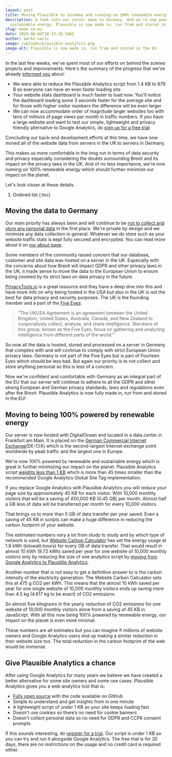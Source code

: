 ```yaml
---
layout: post
title: Moving Plausible to Germany and running on 100% renewable energy
description: A look into our server move to Germany. And we're now powered by
  sustainable energy. Plausible is now made in, run from and stored in the EU.
slug: made-in-eu
date: 2020-06-04T10:13:10.546Z
author: marko-saric
image: /uploads/plausible-analytics.png
image-alt: Plausible is now made in, run from and stored in the EU
---
```

In the last few weeks, we've spent most of our efforts on behind the scenes projects and improvements. Here's the summary of the progress that we've already [informed you](https://plausible.io/blog/may-2020-recap) about:

* We were able to reduce the Plausible Analytics script from 1.4 KB to 679 B so everyone can have an even faster loading site
* Your website stats dashboard is much faster to load now. You'll notice the dashboard loading some 3 seconds faster for the average site and for those with higher visitor numbers the difference will be even larger
* We can now accommodate order of magnitude larger websites too with tens of millions of page views per month in traffic numbers. If you have a large website and want to test our simple, lightweight and privacy friendly alternative to Google Analytics, do [sign up for a free trial](https://plausible.io/register)

Concluding our back-end development efforts at this time, we have now moved all of the website data from servers in the UK to servers in Germany. 

This makes us more comfortable in the long run in terms of data security and privacy especially considering the doubts surrounding Brexit and its impact on the privacy laws in the UK. And of no less importance, we're now running on 100% renewable energy which should further minimize our impact on the planet. 

Let's look closer at these details.

1. Ordered list
{:toc}

## Moving the data to Germany

Our main priority has always been and will continue to be [not to collect and store any personal data](https://plausible.io/data-policy) in the first place. We're private by design and we minimize any data collection in general. Whatever we do store such as your website traffic stats is kept fully secured and encrypted. You can read more about it on [our about page](https://plausible.io/about).

Some members of the community raised concern that our database, customer and site data was hosted on a server in the UK. Especially with the concerns about how Brexit will impact GDPR and other privacy laws in the UK, it made sense to move the data to the European Union to ensure being covered by its strict laws on data privacy in the future.

[PrivacyTools.io](https://www.privacytools.io/providers/#ukusa) is a great resource and they have a deep dive into this and have more info on why being hosted in the USA but also in the UK is not the best for data privacy and security purposes. The UK is the founding member and a part of the [Five Eyes](https://en.wikipedia.org/wiki/Five_Eyes):

> "The UKUSA Agreement is an agreement between the United Kingdom, United States, Australia, Canada, and New Zealand to cooperatively collect, analyze, and share intelligence. Members of this group, known as the Five Eyes, focus on gathering and analyzing intelligence from different parts of the world."

So now all the data is hosted, stored and processed on a server in Germany that complies with and will continue to comply with strict European Union privacy laws. Germany is not part of the Five Eyes but is part of Fourteen Eyes which should be less bad. But again our priority is to not collect and store anything personal so this is less of a concern.

Now we're confident and comfortable with Germany as an integral part of the EU that our server will continue to adhere to all the GDPR and other strong European and German privacy standards, laws and regulations even after the Brexit. Plausible Analytics is now fully made in, run from and stored in the EU!

## Moving to being 100% powered by renewable energy

Our server is now hosted with DigitalOcean and located in a data center in Frankfurt am Main. It is placed on the [German Commercial Internet Exchange](https://en.wikipedia.org/wiki/DE-CIX)(DE-CIX) which is the second-largest Internet exchange point worldwide by peak traffic and the largest one in Europe.

We're now 100% powered by renewable and sustainable energy which is great in further minimizing our impact on the planet. Plausible Analytics script [weights less than 1 KB](https://plausible.io/lightweight-web-analytics) which is more than 45 times smaller than the recommended Google Analytics Global Site Tag implementation.

If you replace Google Analytics with Plausible Analytics you will reduce your page size by approximately 45 KB for each visitor. With 10,000 monthly visitors that will be a saving of 450,000 KB (0.45 GB) per month. Almost half a GB less of data will be transferred per month for every 10,000 visitors.

That brings us to more than 5 GB of data transfer per year saved. Even a saving of 45 KB in scripts can make a huge difference in reducing the carbon footprint of your website.

The estimated numbers vary a lot from study to study and by which type of network is used, but [Website Carbon Calculator](https://www.websitecarbon.com/) has set the energy usage at 1.8 kWh (kilowatt‐hours) for every GB of data transfer. That would result in almost 10 kWh (9.72 kWh) saved per year for one website of 10,000 monthly visitors only by reducing the size of one analytics script by [moving from Google Analytics to Plausible Analytics](https://plausible.io/vs-google-analytics).

Another number that is not easy to get a definitive answer to is the carbon intensity of the electricity generation. The Website Carbon Calculator sets this at 475 g CO2 per kWh. This means that the almost 10 kWh saved per year for one single website of 10,000 monthly visitors ends up saving more than 4.5 kg (4.617 kg to be exact) of CO2 emissions.

So almost five kilograms in the yearly reduction of CO2 emissions for one website of 10,000 monthly visitors alone from a saving of 45 KB in JavaScript. With all this now being 100% powered by renewable energy, our impact on the planet is even more minimal.

These numbers are all estimates but you can imagine if millions of website owners and Google Analytics users end up making a similar reduction in their website size too. The total reduction in the carbon footprint of the web would be immense.

## Give Plausible Analytics a chance

After using Google Analytics for many years we believe we have created a better alternative for some site owners and some use cases. Plausible Analytics gives you a web analytics tool that is:

* [Fully open source](https://plausible.io/open-source-website-analytics) with the code available on GitHub
* Simple to understand and get insights from in one minute
* A lightweight script of under 1 KB so your site keeps loading fast
* Doesn’t use cookies so there’s no need for cookie banners
* Doesn’t collect personal data so no need for GDPR and CCPA consent prompts
 
If this sounds interesting, do [register for a trial](https://plausible.io/register). Our script is under 1 KB so you can try and run it alongside Google Analytics. The free trial is for 30 days, there are no restrictions on the usage and no credit card is required either.